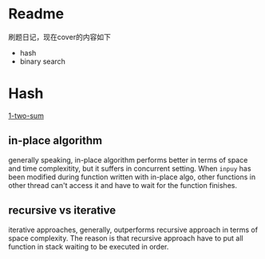# Readme

刷题日记，现在cover的内容如下

- hash
- binary search





# Hash

[1-two-sum](./1-two-sum/)




## in-place algorithm
generally speaking, in-place algorithm performs better in terms of space and time complexitity, but it suffers in concurrent setting. When `inpuy` has been modified during function written with in-place algo, other functions in other thread can't access it and have to wait for the function finishes.


## recursive vs iterative 
iterative approaches, generally, outperforms recursive approach in terms of space complexity. The reason is that recursive approach have to put all function in stack waiting to be executed in order.  